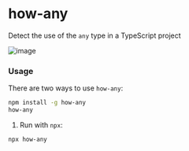 # how-any

Detect the use of the `any` type in a TypeScript project

![image](https://github.com/user-attachments/assets/a07897b0-0d5d-4a2a-98fe-9cc1dd36799d)

### Usage

There are two ways to use `how-any`:

```bash
npm install -g how-any
how-any
```

1. Run with `npx`:

```bash
npx how-any
```
